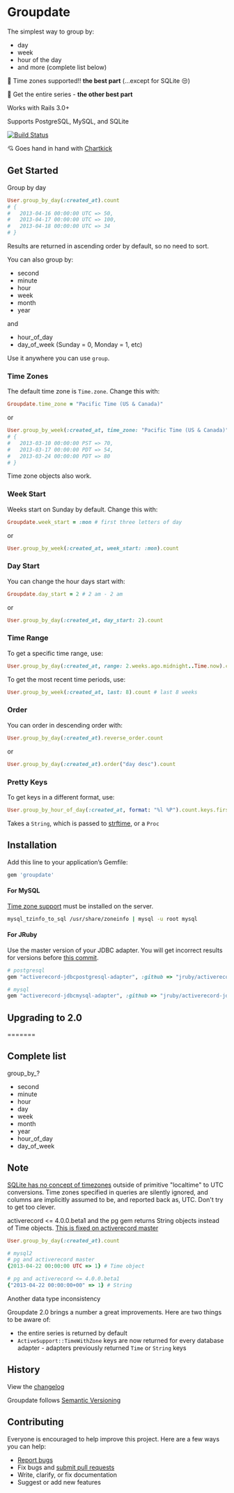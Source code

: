 # Groupdate

The simplest way to group by:

- day
- week
- hour of the day
- and more (complete list below)

:tada: Time zones supported!! **the best part** (...except for SQLite :unamused:)

:cake: Get the entire series - **the other best part**

Works with Rails 3.0+

Supports PostgreSQL, MySQL, and SQLite

[![Build Status](https://travis-ci.org/ankane/groupdate.png)](https://travis-ci.org/ankane/groupdate)

:cupid: Goes hand in hand with [Chartkick](http://ankane.github.io/chartkick/)

## Get Started

Group by day

```ruby
User.group_by_day(:created_at).count
# {
#   2013-04-16 00:00:00 UTC => 50,
#   2013-04-17 00:00:00 UTC => 100,
#   2013-04-18 00:00:00 UTC => 34
# }
```

Results are returned in ascending order by default, so no need to sort.

You can also group by:

- second
- minute
- hour
- week
- month
- year

and

- hour_of_day
- day_of_week (Sunday = 0, Monday = 1, etc)

Use it anywhere you can use `group`.

### Time Zones

The default time zone is `Time.zone`.  Change this with:

```ruby
Groupdate.time_zone = "Pacific Time (US & Canada)"
```

or

```ruby
User.group_by_week(:created_at, time_zone: "Pacific Time (US & Canada)").count
# {
#   2013-03-10 00:00:00 PST => 70,
#   2013-03-17 00:00:00 PDT => 54,
#   2013-03-24 00:00:00 PDT => 80
# }
```

Time zone objects also work.

### Week Start

Weeks start on Sunday by default. Change this with:

```ruby
Groupdate.week_start = :mon # first three letters of day
```

or

```ruby
User.group_by_week(:created_at, week_start: :mon).count
```

### Day Start

You can change the hour days start with:

```ruby
Groupdate.day_start = 2 # 2 am - 2 am
```

or

```ruby
User.group_by_day(:created_at, day_start: 2).count
```

### Time Range

To get a specific time range, use:

```ruby
User.group_by_day(:created_at, range: 2.weeks.ago.midnight..Time.now).count
```

To get the most recent time periods, use:

```ruby
User.group_by_week(:created_at, last: 8).count # last 8 weeks
```

### Order

You can order in descending order with:

```ruby
User.group_by_day(:created_at).reverse_order.count
```

or

```ruby
User.group_by_day(:created_at).order("day desc").count
```

### Pretty Keys

To get keys in a different format, use:

```ruby
User.group_by_hour_of_day(:created_at, format: "%l %P").count.keys.first # 12 am
```

Takes a `String`, which is passed to [strftime](http://strfti.me/), or a `Proc`

## Installation

Add this line to your application’s Gemfile:

```ruby
gem 'groupdate'
```

#### For MySQL

[Time zone support](http://dev.mysql.com/doc/refman/5.6/en/time-zone-support.html) must be installed on the server.

```sh
mysql_tzinfo_to_sql /usr/share/zoneinfo | mysql -u root mysql
```

#### For JRuby

Use the master version of your JDBC adapter.  You will get incorrect results for versions before [this commit](https://github.com/jruby/activerecord-jdbc-adapter/commit/c1cdb7cec8d3f06fc54995e8d872d830bd0a4d91).

```ruby
# postgresql
gem "activerecord-jdbcpostgresql-adapter", :github => "jruby/activerecord-jdbc-adapter"

# mysql
gem "activerecord-jdbcmysql-adapter", :github => "jruby/activerecord-jdbc-adapter"
```

## Upgrading to 2.0
=======
## Complete list

group_by_?

- second
- minute
- hour
- day
- week
- month
- year
- hour_of_day
- day_of_week

## Note

[SQLite has no concept of timezones](http://marc.info/?l=sqlite-users&m=109798367320017) outside of primitive "localtime"
to UTC conversions.  Time zones specified in queries are silently ignored, and columns are implicitly assumed to be, and
reported back as, UTC.  Don't try to get too clever.


activerecord <= 4.0.0.beta1 and the pg gem returns String objects instead of Time objects.
[This is fixed on activerecord master](https://github.com/rails/rails/commit/2cc09441c2de57b024b11ba666ba1e72c2b20cfe)

```ruby
User.group_by_day(:created_at).count

# mysql2
# pg and activerecord master
{2013-04-22 00:00:00 UTC => 1} # Time object

# pg and activerecord <= 4.0.0.beta1
{"2013-04-22 00:00:00+00" => 1} # String
```

Another data type inconsistency

Groupdate 2.0 brings a number a great improvements.  Here are two things to be aware of:

- the entire series is returned by default
- `ActiveSupport::TimeWithZone` keys are now returned for every database adapter - adapters previously returned `Time` or `String` keys

## History

View the [changelog](https://github.com/ankane/groupdate/blob/master/CHANGELOG.md)

Groupdate follows [Semantic Versioning](http://semver.org/)

## Contributing

Everyone is encouraged to help improve this project. Here are a few ways you can help:

- [Report bugs](https://github.com/ankane/groupdate/issues)
- Fix bugs and [submit pull requests](https://github.com/ankane/groupdate/pulls)
- Write, clarify, or fix documentation
- Suggest or add new features
